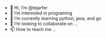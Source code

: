 - 👋 Hi, I’m @tejarfer
- 👀 I’m interested in programing
- 🌱 I’m currently learning python, java, and go
- 💞️ I’m looking to collaborate on ...
- 📫 How to reach me ...

<!---
tejarfer/tejarfer is a ✨ special ✨ repository because its `README.md` (this file) appears on your GitHub profile.
You can click the Preview link to take a look at your changes.
--->
